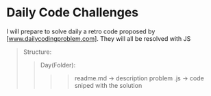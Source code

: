 # Daily Code Challenges

I will prepare to solve daily a retro code proposed by [www.dailycodingproblem.com]. They will all be resolved with JS

> Structure:
>> Day(Folder):
>>> >readme.md -> description problem
>>> ><name>.js -> code sniped with the solution
